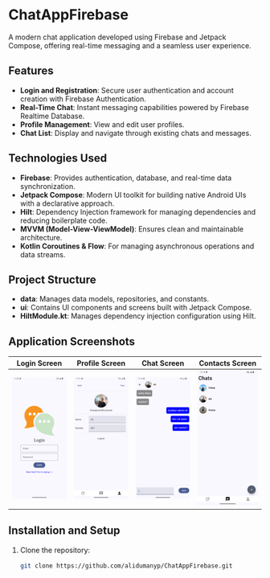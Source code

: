 # ChatAppFirebase

A modern chat application developed using Firebase and Jetpack Compose, offering real-time messaging and a seamless user experience.

## Features
- **Login and Registration**: Secure user authentication and account creation with Firebase Authentication.
- **Real-Time Chat**: Instant messaging capabilities powered by Firebase Realtime Database.
- **Profile Management**: View and edit user profiles.
- **Chat List**: Display and navigate through existing chats and messages.

## Technologies Used
- **Firebase**: Provides authentication, database, and real-time data synchronization.
- **Jetpack Compose**: Modern UI toolkit for building native Android UIs with a declarative approach.
- **Hilt**: Dependency Injection framework for managing dependencies and reducing boilerplate code.
- **MVVM (Model-View-ViewModel)**: Ensures clean and maintainable architecture.
- **Kotlin Coroutines & Flow**: For managing asynchronous operations and data streams.

## Project Structure
- **data**: Manages data models, repositories, and constants.
- **ui**: Contains UI components and screens built with Jetpack Compose.
- **HiltModule.kt**: Manages dependency injection configuration using Hilt.

## Application Screenshots

| Login Screen | Profile Screen | Chat Screen | Contacts Screen |
| --- | --- | --- | --- |
| ![Login](screenshots/login_ss.png) | ![Profile](screenshots/profile_ss.png) | ![Chatting](screenshots/chatting_ss.png) | ![Contacts](screenshots/contacts_ss.png) |

## Installation and Setup

1. Clone the repository:
   ```bash
   git clone https://github.com/alidumanyp/ChatAppFirebase.git

